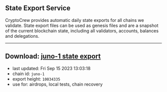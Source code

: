 ## State Export Service
CryptoCrew provides automatic daily state exports for all chains we validate. State export files can be used as genesis files and are a snapshot of the current blockchain state, including all validators, accounts, balances and delegations.

---
**Download: [juno-1 state export](https://dl.ccvalidators.com/SERVICE/juno/juno-1_export_10034335.json)**
---

- last updated: Fri Sep 15 2023 13:03:18
- chain id: `juno-1`
- export height: `10034335`
- use for: airdrops, local tests, chain recovery
